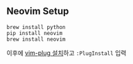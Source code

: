 ## Neovim Setup

```
brew install python
pip install neovim
brew install neovim
```

이후에 [vim-plug 설치](https://github.com/junegunn/vim-plug#unix-linux)하고 `:PlugInstall` 입력
